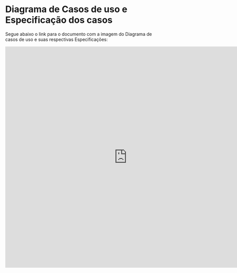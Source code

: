 # Diagrama de Casos de uso e Especificação dos casos

Segue abaixo o link para o documento com a imagem do Diagrama de casos de uso e suas respectivas Especificações:

<iframe width="768" height="700" src="https://docs.google.com/document/d/1ysSvTmWGNDZjbZwyafy0Ub4KTxx8rxliVFW06qEyW_U/edit?usp=sharing" frameborder="0" scrolling="no" allow="fullscreen; clipboard-read; clipboard-write" allowfullscreen></iframe>
